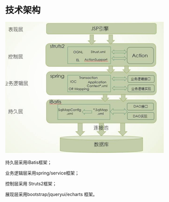 # 技术架构

![](/assets/import178.png)

持久层采用iBatis框架；

业务逻辑层采用spring/service框架；

控制层采用 Struts2框架；

展现层采用bootstrap/jqueryui/echarts 框架。

